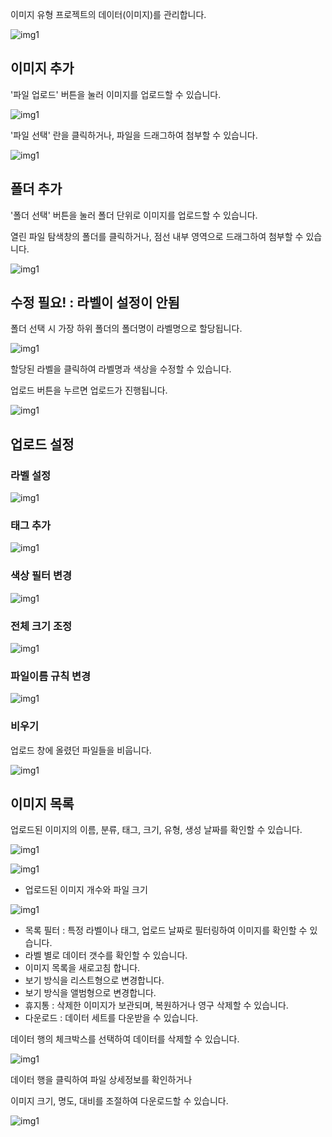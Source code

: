   

이미지 유형 프로젝트의 데이터(이미지)를 관리합니다.

![img1](https://raw.githubusercontent.com/vazilcompany/vridge-docs/main/guide/img/dataset/image_data_management.png)  


  

이미지 추가
------


'파일 업로드' 버튼을 눌러 이미지를 업로드할 수 있습니다.

  

![img1](https://raw.githubusercontent.com/vazilcompany/vridge-docs/main/guide/img/dataset/upload/upload_dialog.png)  


  

'파일 선택' 란을 클릭하거나, 파일을 드래그하여 첨부할 수 있습니다.

![img1](https://raw.githubusercontent.com/vazilcompany/vridge-docs/main/guide/img/dataset/upload/file_upload.png)  
  

  

폴더 추가
-----


'폴더 선택' 버튼을 눌러 폴더 단위로 이미지를 업로드할 수 있습니다.

열린 파일 탐색창의 폴더를 클릭하거나, 점선 내부 영역으로 드래그하여 첨부할 수 있습니다.
  

![img1](https://raw.githubusercontent.com/vazilcompany/vridge-docs/main/guide/img/dataset/image_dataset_04.png)  

수정 필요! : 라벨이 설정이 안됨
------
폴더 선택 시 가장 하위 폴더의 폴더명이 라벨명으로 할당됩니다.

![img1](https://raw.githubusercontent.com/vazilcompany/vridge-docs/main/guide/img/dataset/image_dataset_05.png)  


할당된 라벨을 클릭하여 라벨명과 색상을 수정할 수 있습니다.

  

업로드 버튼을 누르면 업로드가 진행됩니다.

![img1](https://raw.githubusercontent.com/vazilcompany/vridge-docs/main/guide/img/dataset/upload/image/uploading.png)  



  
업로드 설정 
------

### 라벨 설정 

![img1](https://raw.githubusercontent.com/vazilcompany/vridge-docs/main/guide/img/dataset/upload/image/upload_setting/upload_setting_label.png)  


### 태그 추가 

![img1](https://raw.githubusercontent.com/vazilcompany/vridge-docs/main/guide/img/dataset/upload/image/upload_setting/upload_setting_add_tag.png)  


### 색상 필터 변경 

![img1](https://raw.githubusercontent.com/vazilcompany/vridge-docs/main/guide/img/dataset/upload/image/upload_setting/change_color_filter.png)  
 


### 전체 크기 조정 

![img1](https://raw.githubusercontent.com/vazilcompany/vridge-docs/main/guide/img/dataset/upload/image/upload_setting/resizing_the_whole_image.png)  
  


### 파일이름 규칙 변경 

![img1](https://raw.githubusercontent.com/vazilcompany/vridge-docs/main/guide/img/dataset/upload/image/upload_setting/change_file_naming_conventions.png)  
  


### 비우기 
업로드 창에 올렸던 파일들을 비웁니다. 

![img1](https://raw.githubusercontent.com/vazilcompany/vridge-docs/main/guide/img/dataset/upload/image/upload_setting/empty.png)  



  

이미지 목록
------


업로드된 이미지의 이름, 분류, 태그, 크기, 유형, 생성 날짜를 확인할 수 있습니다.

  

![img1](https://raw.githubusercontent.com/vazilcompany/vridge-docs/main/guide/img/dataset/image_dataset_07.png)  


  

  

![img1](https://raw.githubusercontent.com/vazilcompany/vridge-docs/main/guide/img/dataset/image_dataset_08.png)  


*   업로드된 이미지 개수와 파일 크기

  

  

![img1](https://raw.githubusercontent.com/vazilcompany/vridge-docs/main/guide/img/dataset/image_dataset_09.png)  


*   목록 필터 : 특정 라벨이나 태그, 업로드 날짜로 필터링하여 이미지를 확인할 수 있습니다.
*   라벨 별로 데이터 갯수를 확인할 수 있습니다.
*   이미지 목록을 새로고침 합니다.
*   보기 방식을 리스트형으로 변경합니다.
*   보기 방식을 앨범형으로 변경합니다.
*   휴지통 : 삭제한 이미지가 보관되며, 복원하거나 영구 삭제할 수 있습니다.
*   다운로드 : 데이터 세트를 다운받을 수 있습니다.

  

  

데이터 행의 체크박스를 선택하여 데이터를 삭제할 수 있습니다.

![img1](https://raw.githubusercontent.com/vazilcompany/vridge-docs/main/guide/img/dataset/image_dataset_10.png)  


  

  

데이터 행을 클릭하여 파일 상세정보를 확인하거나

이미지 크기, 명도, 대비를 조절하여 다운로드할 수 있습니다.

![img1](https://raw.githubusercontent.com/vazilcompany/vridge-docs/main/guide/img/dataset/image_dataset_11.png)  
